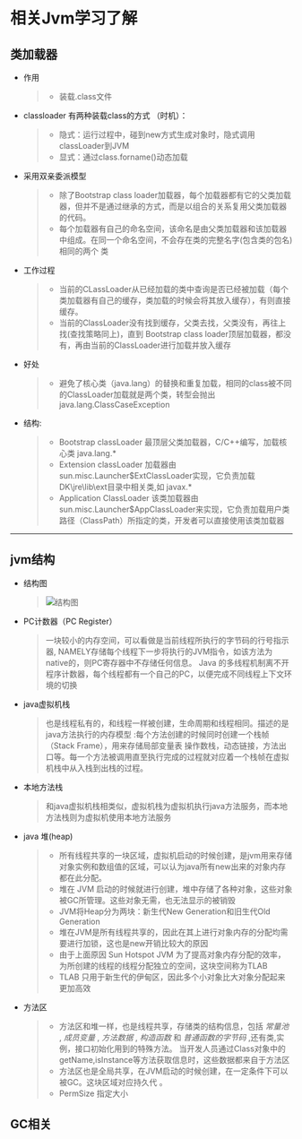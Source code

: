 #  相关Jvm学习了解
## 类加载器
*  作用
    > * 装载.class文件
*  classloader 有两种装载class的方式 （时机）：
    > * 隐式：运行过程中，碰到new方式生成对象时，隐式调用classLoader到JVM
    > * 显式：通过class.forname()动态加载
* 采用双亲委派模型
    > * 除了Bootstrap class loader加载器，每个加载器都有它的父类加载器，但并不是通过继承的方式，而是以组合的关系复用父类加载器的代码。
    > * 每个加载器有自己的命名空间，该命名是由父类加载器和该加载器中组成。在同一个命名空间，不会存在类的完整名字(包含类的包名)相同的两个
    类
*  工作过程
    > * 当前的CLassLoader从已经加载的类中查询是否已经被加载（每个类加载器有自己的缓存，类加载的时候会将其放入缓存），有则直接缓存。
    > * 当前的ClassLoader没有找到缓存，父类去找，父类没有，再往上找(查找策略同上)，直到 Bootstrap class loader顶层加载器，都没有，再由当前的ClassLoader进行加载并放入缓存
*   好处
    > * 避免了核心类（java.lang）的替换和重复加载，相同的class被不同的ClassLoader加载就是两个类，转型会抛出java.lang.ClassCaseException 
*   结构:
    > * Bootstrap classLoader 最顶层父类加载器，C/C++编写，加载核心类 java.lang.*
    > * Extension classLoader 加载器由sun.misc.Launcher$ExtClassLoader实现，它负责加载DK\jre\lib\ext目录中相关类,如 javax.*
    > * Application ClassLoader 该类加载器由sun.misc.Launcher$AppClassLoader来实现，它负责加载用户类路径（ClassPath）所指定的类，开发者可以直接使用该类加载器
* * *       
## jvm结构
* 结构图
    >![结构图](https://segmentfault.com/img/bVmxl8)
* PC计数器（PC Register）
    >一块较小的内存空间，可以看做是当前线程所执行的字节码的行号指示器, NAMELY存储每个线程下一步将执行的JVM指令，如该方法为native的，则PC寄存器中不存储任何信息。
    Java 的多线程机制离不开程序计数器，每个线程都有一个自己的PC，以便完成不同线程上下文环境的切换
* java虚拟机栈
    >也是线程私有的，和线程一样被创建，生命周期和线程相同。描述的是 java方法执行的内存模型 :每个方法创建的时候同时创建一个栈帧（Stack Frame），用来存储局部变量表
    操作数栈，动态链接，方法出口等。每一个方法被调用直至执行完成的过程就对应着一个栈帧在虚拟机栈中从入栈到出栈的过程。
* 本地方法栈
    >和java虚拟机栈相类似，虚拟机栈为虚拟机执行java方法服务，而本地方法栈则为虚拟机使用本地方法服务
*  java 堆(heap)
    > * 所有线程共享的一块区域，虚拟机启动的时候创建，是jvm用来存储对象实例和数组值的区域，可以认为java所有new出来的对象内存都在此分配。
    > * 堆在 JVM 启动的时候就进行创建，堆中存储了各种对象，这些对象被GC所管理。这些对象无需，也无法显示的被销毁
    > * JVM将Heap分为两块：新生代New Generation和旧生代Old Generation 
    > * 堆在JVM是所有线程共享的，因此在其上进行对象内存的分配均需要进行加锁，这也是new开销比较大的原因  
    > * 由于上面原因 Sun Hotspot JVM 为了提高对象内存分配的效率，为所创建的线程的线程分配独立的空间，这块空间称为TLAB
    > * TLAB 只用于新生代的伊甸区，因此多个小对象比大对象分配起来更加高效
* 方法区
    > * 方法区和堆一样，也是线程共享，存储类的结构信息，包括 _常量池_ , _成员变量_ , _方法数据_ , _构造函数_ 和 _普通函数的字节码_ ,还有类,实例，接口初始化用到的特殊方法。
    当开发人员通过Class对象中的getName,isInstance等方法获取信息时，这些数据都来自于方法区
    > * 方法区也是全局共享，在JVM启动的时候创建，在一定条件下可以被GC。这块区域对应持久代 。
    > * PermSize 指定大小
## GC相关    
         
